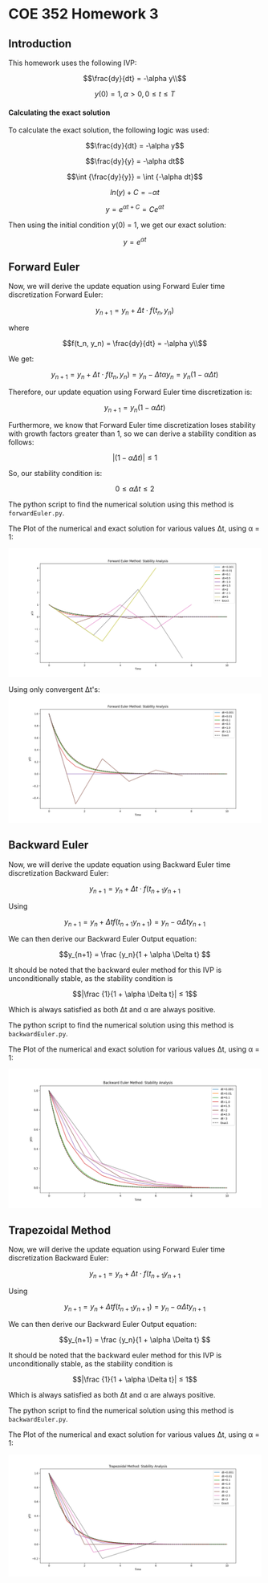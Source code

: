 # COE 352 Homework 3

## Introduction
This homework uses the following IVP:

```math
\frac{dy}{dt} = -\alpha y\\
```
```math
y(0) = 1, \alpha > 0, 0 ≤ t ≤ T
```

#### Calculating the exact solution
To calculate the exact solution, the following logic was used:
```math
\frac{dy}{dt} = -\alpha y
```
```math
\frac{dy}{y} = -\alpha dt
```
```math
\int {\frac{dy}{y}} = \int {-\alpha dt}
```
```math
ln(y) + C = - \alpha t
```
```math
y = e^ {\alpha t + C} = Ce^ {\alpha t}
```
Then using the initial condition y(0) = 1, we get our exact solution:
```math
y = e^ {\alpha t}
```


## Forward Euler
Now, we will derive the update equation using Forward Euler time discretization
Forward Euler:
```math
y_{n+1} = y_n + \Delta t \cdot f(t_n, y_n)
```
where
```math
f(t_n, y_n) = \frac{dy}{dt} = -\alpha y\\
```
We get:
```math
y_{n+1} = y_n + \Delta t \cdot f(t_n, y_n) = y_n - \Delta t \alpha y_n = y_n (1 - \alpha \Delta t)
```
Therefore, our update equation using Forward Euler time discretization is:
```math
y_{n+1} = y_n (1 - \alpha \Delta t)
```

Furthermore, we know that Forward Euler time discretization loses stability with growth factors greater than 1, so we can derive a stability condition as follows:
```math
|(1 - \alpha \Delta t)| ≤ 1
```
So, our stability condition is:
```math
0 ≤ \alpha \Delta t ≤ 2 
```
The python script to find the numerical solution using this method is `forwardEuler.py`.

The Plot of the numerical and exact solution for various values &Delta;t, using &alpha; = 1:

![Forward Euler Plot](https://github.com/jthet/coe352-homeworks/blob/main/hw3/images/Figure_1.png)

Using only convergent &Delta;t's:
![Forward Euler Plot Convergent](https://github.com/jthet/coe352-homeworks/blob/main/hw3/images/Figure_2.png)


## Backward Euler
Now, we will derive the update equation using Backward Euler time discretization
Backward Euler:
```math
y_{n+1} = y_n + \Delta t \cdot f(t_{n+1} y_{n+1}
```

Using
```math
y_{n+1} = y_n + \Delta t f(t_{n+1} y_{n+1}) = y_n - \alpha \Delta t y_{n+1}
```
We can then derive our Backward Euler Output equation:

```math
y_{n+1} = \frac {y_n}{1 + \alpha \Delta t} 
```
It should be noted that the backward euler method for this IVP is unconditionally stable, as the stability condition is

```math
|\frac {1}{1 + \alpha \Delta t}| ≤ 1
```
Which is always satisfied as both &Delta;t and &alpha; are always positive.


The python script to find the numerical solution using this method is `backwardEuler.py`.

The Plot of the numerical and exact solution for various values &Delta;t, using &alpha; = 1:

![Forward Euler Plot](https://github.com/jthet/coe352-homeworks/blob/main/hw3/images/Figure_3.png)



## Trapezoidal Method
Now, we will derive the update equation using Forward Euler time discretization
Backward Euler:
```math
y_{n+1} = y_n + \Delta t \cdot f(t_{n+1} y_{n+1}
```

Using
```math
y_{n+1} = y_n + \Delta t f(t_{n+1} y_{n+1}) = y_n - \alpha \Delta t y_{n+1}
```
We can then derive our Backward Euler Output equation:

```math
y_{n+1} = \frac {y_n}{1 + \alpha \Delta t} 
```
It should be noted that the backward euler method for this IVP is unconditionally stable, as the stability condition is

```math
|\frac {1}{1 + \alpha \Delta t}| ≤ 1
```
Which is always satisfied as both &Delta;t and &alpha; are always positive.


The python script to find the numerical solution using this method is `backwardEuler.py`.

The Plot of the numerical and exact solution for various values &Delta;t, using &alpha; = 1:

![Forward Euler Plot](https://github.com/jthet/coe352-homeworks/blob/main/hw3/images/Figure_4.png)


